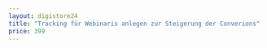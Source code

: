 ```yaml
---
layout: digistore24
title: "Tracking für Webinaris anlegen zur Steigerung der Converions"
price: 399
---
```

